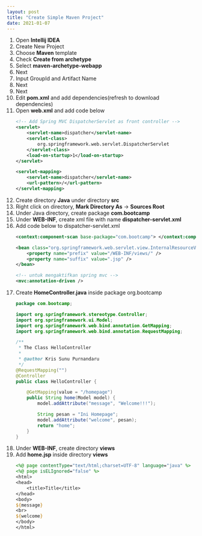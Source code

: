 ```yaml
---
layout: post
title: "Create Simple Maven Project"
date: 2021-01-07
---
```


1. Open **Intellij IDEA**
2. Create New Project
3. Choose **Maven** template
4. Check **Create from archetype**
5. Select **maven-archetype-webapp**
6. Next
7. Input GroupId and Artifact Name
8. Next
9. Next
10. Edit **pom.xml** and add dependencies(refresh to download dependencies)
11. Open **web.xml** and add code below
    ```xml
    <!-- Add Spring MVC DispatcherServlet as front controller -->
    <servlet>
        <servlet-name>dispatcher</servlet-name>
        <servlet-class>
            org.springframework.web.servlet.DispatcherServlet
        </servlet-class>
        <load-on-startup>1</load-on-startup>
    </servlet>

    <servlet-mapping>
        <servlet-name>dispatcher</servlet-name>
        <url-pattern>/</url-pattern>
    </servlet-mapping>
    ```
13. Create directory **Java** under directory **src**
14. Right click on directory, **Mark Directory As** -> **Sources Root**
15. Under Java directory, create package **com.bootcamp**
16. Under **WEB-INF**, create xml file with name **dispatcher-servlet.xml**
17. Add code below to dispatcher-servlet.xml
    ```xml
    <context:component-scan base-package="com.bootcamp"> </context:component-scan>

    <bean class="org.springframework.web.servlet.view.InternalResourceViewResolver">
        <property name="prefix" value="/WEB-INF/views/" />
        <property name="suffix" value=".jsp" />
    </bean>

    <!-- untuk mengaktifkan spring mvc -->
    <mvc:annotation-driven />
    ```
18. Create **HomeController.java** inside package org.bootcamp
    ```java
    package com.bootcamp;

    import org.springframework.stereotype.Controller;
    import org.springframework.ui.Model;
    import org.springframework.web.bind.annotation.GetMapping;
    import org.springframework.web.bind.annotation.RequestMapping;

    /**
     * The Class HelloController
     *
     * @author Kris Sunu Purnandaru
     */
    @RequestMapping("")
    @Controller
    public class HelloController {

        @GetMapping(value = "/homepage")
        public String home(Model model) {
            model.addAttribute("message", "Welcome!!!");

            String pesan = "Ini Homepage";
            model.addAttribute("welcome", pesan);
            return "home";
        }
    }
    ```
19. Under **WEB-INF**, create directory **views**
20. Add **home.jsp** inside directory **views**
    ```jsp
    <%@ page contentType="text/html;charset=UTF-8" language="java" %>
    <%@ page isELIgnored="false" %>
    <html>
    <head>
        <title>Title</title>
    </head>
    <body>
    ${message}
    <br>
    ${welcome}
    </body>
    </html>
    ```
